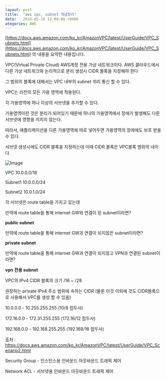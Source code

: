 ```yaml
---
layout: post
title:  "aws vpc, subnet 개념정리"
date:   2018-05-16 12:00:00 +0900
ategories: AWS
---
```

[https://docs.aws.amazon.com/ko_kr/AmazonVPC/latest/UserGuide/VPC_Subnets.html](https://docs.aws.amazon.com/ko_kr/AmazonVPC/latest/UserGuide/VPC_Subnets.html) 의 내용을 요약한 내용입니다.

VPC(Virtual Private Cloud) AWS계정 전용 가상 네트워크이다.
AWS 클라우드에서 다른 가상 네트워크와 논리적으로 분리 생성시 CIDR 블록을 지정해야 한다

그 범위의 블록에 대해서는 VPC 내부의 subnet 끼리 통신 할 수 있다.

VPC는 리전의 모든 가용 영역에 적용된다. 

각 가용영역에 하나 이상의 서브넷을 추가할 수 있다.

가용영역이란 것은 분리가 되어있기 때문에 하나의 가용영역에서 장애가 발생해도 다른 서브넷에 영향을 끼치지 않는다.

따라서, 애플리케이션을 다른 가용영역에 따로 넣어두면 가용영역의 장애에도 보호 받을수 있다.

서브넷 생성시에도 CIDR 블록을 지정하는데 이때 CIDR 블록은 VPC블록 범위의 내이다.

![Image](https://docs.aws.amazon.com/ko_kr/AmazonVPC/latest/UserGuide/images/subnets-diagram.png)

VPC 10.0.0.0/16

Subnet1 10.0.0.0/24

Subnet2 10.0.1.0/24

각 서브넷은 route table을 가지고 있는데

만약에 route table을 통해 internet GW와 연결이 된 subnet이라면? 

__public subnet__

만약에 route table을 통해 internet GW과 연결이 되지않은 subnet이라면? 

__private subnet__

만약에 route table을 통해 internet GW과 연결이 되지않고 VPN과 연결된 subnet이라면?

__vpn 전용 subnet__






VPC의 IPv4 CIDR 블록의 크기 /16 ~ /28

권장하는 private IPv4 주소 범위에 속하는 CIDR (물론 이것 이외에 것도 CIDR블록으로 사용해서 VPC를 생성 할 수 있음)

10.0.0.0 - 10.255.255.255 (10/8 접두사)

172.16.0.0 - 172.31.255.255 (172.16/12 접두사)

192.168.0.0 - 192.168.255.255 (192.168/16 접두사)

출처 : https://docs.aws.amazon.com/ko_kr/AmazonVPC/latest/UserGuide/VPC_Scenario2.html

Security Group - 인스턴스용 인바운드 아웃바운드 트래픽 제어

Network ACL - 서브넷용 인바운드 아웃바운드 트래픽 제어
